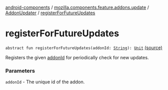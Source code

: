 [android-components](../../index.md) / [mozilla.components.feature.addons.update](../index.md) / [AddonUpdater](index.md) / [registerForFutureUpdates](./register-for-future-updates.md)

# registerForFutureUpdates

`abstract fun registerForFutureUpdates(addonId: `[`String`](https://kotlinlang.org/api/latest/jvm/stdlib/kotlin/-string/index.html)`): `[`Unit`](https://kotlinlang.org/api/latest/jvm/stdlib/kotlin/-unit/index.html) [(source)](https://github.com/mozilla-mobile/android-components/blob/master/components/feature/addons/src/main/java/mozilla/components/feature/addons/update/AddonUpdater.kt#L48)

Registers the given [addonId](register-for-future-updates.md#mozilla.components.feature.addons.update.AddonUpdater$registerForFutureUpdates(kotlin.String)/addonId) for periodically check for new updates.

### Parameters

`addonId` - The unique id of the addon.